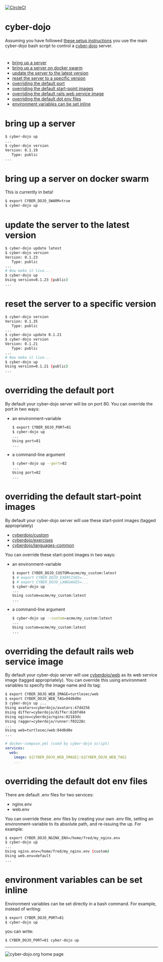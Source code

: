 
[![CircleCI](https://circleci.com/gh/cyber-dojo/commander.svg?style=svg)](https://circleci.com/gh/cyber-dojo/commander)

# cyber-dojo

Assuming you have followed [these setup instructions](https://blog.cyber-dojo.org/2014/09/setting-up-your-own-cyber-dojo-server.html) you use the main cyber-dojo bash script to control a [cyber-dojo](https://cyber-dojo.org) server.

#
- [bring up a server](#bring-up-a-server)
- [bring up a server on docker swarm](#bring-up-a-server-on-docker-swarm)
- [update the server to the latest version](#update-the-server-to-the-latest-version)
- [reset the server to a specific version](#reset-the-server-to-a-specific-version )
- [overriding the default port](#overriding-the-default-port)
- [overriding the default start-point images](#overriding-the-default-start-point-images)
- [overriding the default rails web service image](#overriding-the-default-rails-web-service-image)
- [overriding the default dot env files](#overriding-the-default-dot-env-files)
- [environment variables can be set inline](#environment-variables-can-be-set-inline)

# bring up a server
```bash
$ cyber-dojo up
...
$ cyber-dojo version
Version: 0.1.19
   Type: public
...
```

# bring up a server on docker swarm
This is currently in beta!
```bash
$ export CYBER_DOJO_SWARM=true
$ cyber-dojo up
```

# update the server to the latest version
```bash
$ cyber-dojo update latest
$ cyber-dojo version
Version: 0.1.23
   Type: public
...
# Now make it live...
$ cyber-dojo up
Using version=0.1.23 (public)
...
```

# reset the server to a specific version
```bash
$ cyber-dojo version
Version: 0.1.35
   Type: public
...
$ cyber-dojo update 0.1.21
$ cyber-dojo version
Version: 0.1.21
   Type: public
...
# Now make it live...
$ cyber-dojo up
Using version=0.1.21 (public)
...
```

# overriding the default port
By default your cyber-dojo server will be on port 80.
You can override the port in two ways:
* an environment-variable
  ```bash
  $ export CYBER_DOJO_PORT=81
  $ cyber-dojo up
  ...
  Using port=81
  ...
  ```
* a command-line argument
  ```bash
  $ cyber-dojo up --port=82
  ...
  Using port=82
  ...
  ```

# overriding the default start-point images
By default your cyber-dojo server will use these start-point images (tagged appropriately)
- [cyberdojo/custom](https://hub.docker.com/r/cyberdojo/custom/tags)
- [cyberdojo/exercises](https://hub.docker.com/r/cyberdojo/exercises/tags)
- [cyberdojo/languages-common](https://hub.docker.com/r/cyberdojo/languages-common/tags)

You can override these start-point images in two ways:
* an environment-variable
  ```bash
  $ export CYBER_DOJO_CUSTOM=acme/my_custom:latest
  $ # export CYBER_DOJO_EXERCISES=...
  $ # export CYBER_DOJO_LANGUAGES=...
  $ cyber-dojo up
  ...
  Using custom=acme/my_custom:latest
  ...
  ```
* a command-line argument
  ```bash
  $ cyber-dojo up --custom=acme/my_custom:latest
  ...
  Using custom=acme/my_custom:latest
  ...
  ```

# overriding the default rails web service image
By default your cyber-dojo server will use [cyberdojo/web](https://hub.docker.com/r/cyberdojo/web/tags) as its web service image (tagged appropriately).
You can override this using environment variables to specify the image name and its tag:
  ```bash
  $ export CYBER_DOJO_WEB_IMAGE=turtlesec/web
  $ export CYBER_DOJO_WEB_TAG=84d6d0e
  $ cyber-dojo up ...
  Using avatars=cyberdojo/avatars:47dd256
  Using differ=cyberdojo/differ:610f484
  Using nginx=cyberdojo/nginx:02183dc
  Using ragger=cyberdojo/runner:f03228c
  ...
  Using web=turtlesec/web:84d6d0e
  ...
  ```
  ```yml
  # docker-compose.yml (used by cyber-dojo script)
  services:
    web:
      image: ${CYBER_DOJO_WEB_IMAGE}:${CYBER_DOJO_WEB_TAG}
      ...
  ```  

# overriding the default dot env files
There are default .env files for two services:
- nginx.env
- web.env

You can override these .env files by creating your own .env file,
setting an environment-variable to its absolute path,
and re-issuing the up. For example:
  ```bash
  $ export CYBER_DOJO_NGINX_ENV=/home/fred/my_nginx.env
  $ cyber-dojo up
  ...
  Using nginx.env=/home/fred/my_nginx.env (custom)
  Using web.env=default
  ...
  ```

# environment variables can be set inline
Environment variables can be set directly in a bash command.
For example, instead of writing:
  ```bash
  $ export CYBER_DOJO_PORT=81
  $ cyber-dojo up
  ```
you can write:
  ```bash
  $ CYBER_DOJO_PORT=81 cyber-dojo up
  ```

- - - -

![cyber-dojo.org home page](https://github.com/cyber-dojo/cyber-dojo/blob/master/shared/home_page_snapshot.png)
